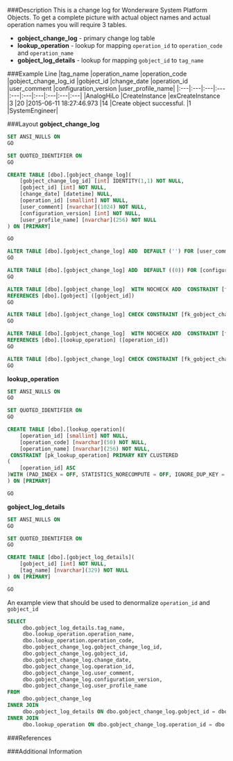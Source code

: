 ###Description
This is a change log for Wonderware System Platform Objects.  To get a complete picture with actual object names and actual operation names you will require 3 tables.
- **gobject_change_log** - primary change log table
- **lookup_operation** - lookup for mapping `operation_id` to `operation_code` and `operation_name`
- **gobject_log_details** - lookup for mapping `gobject_id` to `tag_name`


###Example Line
|tag_name	|operation_name	|operation_code	|gobject_change_log_id	|gobject_id	|change_date	|operation_id	|user_comment	|configuration_version	|user_profile_name|
|:---|:---|:---|:---|:---|:---|:---|:---|:---|:---|
|AnalogHiLo	|CreateInstance	|exCreateInstance	|3	|20	|2015-06-11 18:27:46.973	|14	|Create object successful.	|1	|SystemEngineer|

###Layout
**gobject_change_log**
```sql
SET ANSI_NULLS ON
GO

SET QUOTED_IDENTIFIER ON
GO

CREATE TABLE [dbo].[gobject_change_log](
	[gobject_change_log_id] [int] IDENTITY(1,1) NOT NULL,
	[gobject_id] [int] NOT NULL,
	[change_date] [datetime] NULL,
	[operation_id] [smallint] NOT NULL,
	[user_comment] [nvarchar](1024) NOT NULL,
	[configuration_version] [int] NOT NULL,
	[user_profile_name] [nvarchar](256) NOT NULL
) ON [PRIMARY]

GO

ALTER TABLE [dbo].[gobject_change_log] ADD  DEFAULT ('') FOR [user_comment]
GO

ALTER TABLE [dbo].[gobject_change_log] ADD  DEFAULT ((0)) FOR [configuration_version]
GO

ALTER TABLE [dbo].[gobject_change_log]  WITH NOCHECK ADD  CONSTRAINT [fk_gobject_change_log_gobject] FOREIGN KEY([gobject_id])
REFERENCES [dbo].[gobject] ([gobject_id])
GO

ALTER TABLE [dbo].[gobject_change_log] CHECK CONSTRAINT [fk_gobject_change_log_gobject]
GO

ALTER TABLE [dbo].[gobject_change_log]  WITH NOCHECK ADD  CONSTRAINT [fk_gobject_change_log_lookup_operation] FOREIGN KEY([operation_id])
REFERENCES [dbo].[lookup_operation] ([operation_id])
GO

ALTER TABLE [dbo].[gobject_change_log] CHECK CONSTRAINT [fk_gobject_change_log_lookup_operation]
GO
```

**lookup_operation**
```sql
SET ANSI_NULLS ON
GO

SET QUOTED_IDENTIFIER ON
GO

CREATE TABLE [dbo].[lookup_operation](
	[operation_id] [smallint] NOT NULL,
	[operation_code] [nvarchar](50) NOT NULL,
	[operation_name] [nvarchar](256) NOT NULL,
 CONSTRAINT [pk_lookup_operation] PRIMARY KEY CLUSTERED 
(
	[operation_id] ASC
)WITH (PAD_INDEX = OFF, STATISTICS_NORECOMPUTE = OFF, IGNORE_DUP_KEY = OFF, ALLOW_ROW_LOCKS = ON, ALLOW_PAGE_LOCKS = ON) ON [PRIMARY]
) ON [PRIMARY]

GO
```
**gobject_log_details**
```sql
SET ANSI_NULLS ON
GO

SET QUOTED_IDENTIFIER ON
GO

CREATE TABLE [dbo].[gobject_log_details](
	[gobject_id] [int] NOT NULL,
	[tag_name] [nvarchar](329) NOT NULL
) ON [PRIMARY]

GO
```

An example view that should be used to denormalize `operation_id` and `gobject_id`
```sql
SELECT
     dbo.gobject_log_details.tag_name,
     dbo.lookup_operation.operation_name,
     dbo.lookup_operation.operation_code, 
     dbo.gobject_change_log.gobject_change_log_id, 
     dbo.gobject_change_log.gobject_id,
     dbo.gobject_change_log.change_date, 
     dbo.gobject_change_log.operation_id, 
     dbo.gobject_change_log.user_comment,
     dbo.gobject_change_log.configuration_version, 
     dbo.gobject_change_log.user_profile_name
FROM 
     dbo.gobject_change_log
INNER JOIN
     dbo.gobject_log_details ON dbo.gobject_change_log.gobject_id = dbo.gobject_log_details.gobject_id
INNER JOIN
     dbo.lookup_operation ON dbo.gobject_change_log.operation_id = dbo.lookup_operation.operation_id
```

###References

###Additional Information



